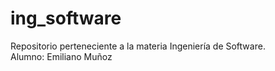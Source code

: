 # ing_software
Repositorio perteneciente a la materia Ingeniería de Software.  
Alumno: Emiliano Muñoz
